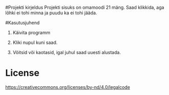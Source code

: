


#Projekti kirjeldus
Projekti sisuks on omamoodi 21 mäng. Saad klikkida, aga lõhki ei tohi minna ja puudu ka ei tohi jääda. 




#Kasutusjuhend
1.	Käivita programm 

2.	Kliki nupul kuni saad. 

3.	Võitsid või kaotasid, igal juhul saad uuesti alustada. 



# License 

https://creativecommons.org/licenses/by-nd/4.0/legalcode

